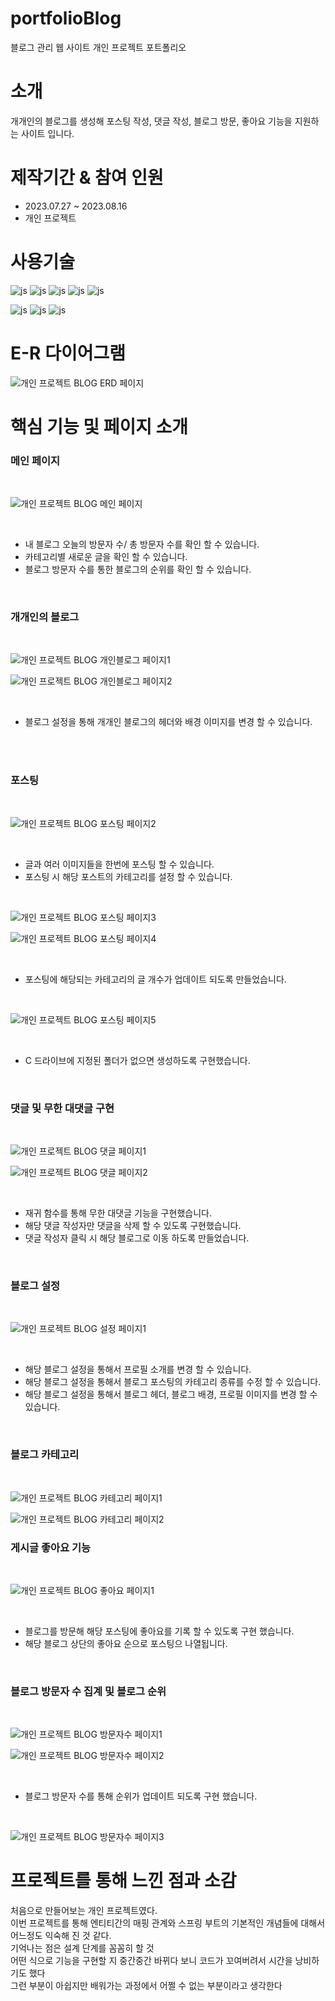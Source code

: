 # portfolioBlog
블로그 관리 웹 사이트 개인 프로젝트 포트폴리오


# 소개
개개인의 블로그를 생성해 포스팅 작성, 댓글 작성, 블로그 방문, 좋아요 기능을 지원하는 사이트 입니다.
<BR>

# 제작기간 & 참여 인원
<UL>
  <LI>2023.07.27 ~ 2023.08.16</LI>
  <LI>개인 프로젝트</LI>
</UL>


# 사용기술
![js](https://img.shields.io/badge/SpringBoot-6DB33F?style=for-the-badge&logo=JavaScript&logoColor=white)
![js](https://img.shields.io/badge/Java-FF0000?style=for-the-badge&logo=JavaScript&logoColor=white)
![js](https://img.shields.io/badge/IntelliJ-004088?style=for-the-badge&logo=JavaScript&logoColor=white)
![js](https://img.shields.io/badge/MariaDB-003545?style=for-the-badge&logo=JavaScript&logoColor=white)
![js](https://img.shields.io/badge/security-6DB33F?style=for-the-badge&logo=JavaScript&logoColor=white)

![js](https://img.shields.io/badge/jquery-0769AD?style=for-the-badge&logo=JavaScript&logoColor=white)
![js](https://img.shields.io/badge/bootstrap-7952B3?style=for-the-badge&logo=JavaScript&logoColor=white)
![js](https://img.shields.io/badge/JavaScript-F7DF1E?style=for-the-badge&logo=JavaScript&logoColor=white)

# E-R 다이어그램


![개인 프로젝트 BLOG ERD 페이지](https://github.com/oals/portfolioBlog/assets/136543676/6300be94-d45e-4641-aba2-6fdf95022ca3)



# 핵심 기능 및 페이지 소개

<H3>메인 페이지</H3>
<BR>


![개인 프로젝트 BLOG 메인 페이지](https://github.com/oals/portfolioBlog/assets/136543676/94f72669-47ab-4413-a20d-769be30e969e)


<BR>
<UL>
  <LI>내 블로그 오늘의 방문자 수/ 총 방문자 수를 확인 할 수 있습니다. </LI>
  <LI>카테고리별 새로운 글을 확인 할 수 있습니다. </LI>
  <LI>블로그 방문자 수를 통한 블로그의 순위를 확인 할 수 있습니다. </LI>
</UL>
<BR>



<H3>개개인의 블로그 </H3>
<BR>


![개인 프로젝트 BLOG 개인블로그 페이지1](https://github.com/oals/portfolioBlog/assets/136543676/9330a11d-6988-42fc-81f6-fd85867c99f9)

![개인 프로젝트 BLOG 개인블로그 페이지2](https://github.com/oals/portfolioBlog/assets/136543676/8b75032e-2f5e-4222-98a2-25545a72f975)


<BR>
<UL>
  <LI>블로그 설정을 통해 개개인 블로그의 헤더와 배경 이미지를 변경 할 수 있습니다. </LI>
</UL>
<BR>





<BR>
<H3>포스팅 </H3>
<BR>

![개인 프로젝트 BLOG 포스팅 페이지2](https://github.com/oals/portfolioBlog/assets/136543676/c24f14d6-6003-4897-8989-50e7153cd218)


<BR>
<UL>
  <LI>글과 여러 이미지들을 한번에 포스팅 할 수 있습니다.  </LI>
  <LI>포스팅 시 해당 포스트의 카테고리를 설정 할 수 있습니다.  </LI>
</UL>
<BR>





![개인 프로젝트 BLOG 포스팅 페이지3](https://github.com/oals/portfolioBlog/assets/136543676/a1161d00-7303-4aef-bb28-b1041a360578)

![개인 프로젝트 BLOG 포스팅 페이지4](https://github.com/oals/portfolioBlog/assets/136543676/3430ec81-d91c-4e0d-8d01-cc26e61ed194)



<BR>
<UL>
  <LI>포스팅에 해당되는 카테고리의 글 개수가 업데이트 되도록 만들었습니다. </LI>
</UL>
<BR>




![개인 프로젝트 BLOG 포스팅 페이지5](https://github.com/oals/portfolioBlog/assets/136543676/fba1a4b5-115f-4cfa-ba3d-e431accaaca8)


<BR>
<UL>
  <LI> C 드라이브에 지정된 폴더가 없으면 생성하도록 구현했습니다. </LI>
</UL>
<BR>






<H3>댓글 및 무한 대댓글 구현 </H3>
<BR>


![개인 프로젝트 BLOG 댓글 페이지1](https://github.com/oals/portfolioBlog/assets/136543676/28fa81a1-2b05-47d7-a60e-287ebddbc166)

![개인 프로젝트 BLOG 댓글 페이지2](https://github.com/oals/portfolioBlog/assets/136543676/40c44493-9c4f-4870-9e79-73d25243aa84)


<BR>
<UL>
    <LI> 재귀 함수를 통해 무한 대댓글 기능을 구현했습니다.</LI>
   <LI> 해당 댓글 작성자만 댓글을 삭제 할 수 있도록 구현했습니다. </LI>
  <LI> 댓글 작성자 클릭 시 해당 블로그로 이동 하도록 만들었습니다. </LI>
</UL>
<BR>




<H3>블로그 설정</H3>
<BR>


![개인 프로젝트 BLOG 설정 페이지1](https://github.com/oals/portfolioBlog/assets/136543676/93c93fa3-2289-4fb9-841f-ddcea6ac8c25)


<BR>
<UL>
    <LI> 해당 블로그 설정을 통해서 프로필 소개를 변경 할 수 있습니다.</LI>
  <LI> 해당 블로그 설정을 통해서 블로그 포스팅의 카테고리 종류를 수정 할 수 있습니다.</LI>
  <LI> 해당 블로그 설정을 통해서 블로그 헤더, 블로그 배경, 프로필 이미지를 변경 할 수 있습니다.</LI>
</UL>
<BR>






<H3>블로그 카테고리</H3>
<BR>

![개인 프로젝트 BLOG 카테고리 페이지1](https://github.com/oals/portfolioBlog/assets/136543676/74928e04-67b1-4fd6-a2d8-be5a961d1be0)

![개인 프로젝트 BLOG 카테고리 페이지2](https://github.com/oals/portfolioBlog/assets/136543676/799a2b1a-a404-4ac0-af8c-f119691cc7eb)



<H3>게시글 좋아요 기능</H3>
<BR>

![개인 프로젝트 BLOG 좋아요 페이지1](https://github.com/oals/portfolioBlog/assets/136543676/0d8b3be7-1faf-42d0-9adb-04a59333786d)


<BR>
<UL>
    <LI> 블로그를 방문해 해당 포스팅에 좋아요를 기록 할 수 있도록 구현 했습니다.</LI>
    <LI> 해당 블로그 상단의 좋아요 순으로 포스팅으 나열됩니다.</LI>
</UL>
<BR>




<H3>블로그 방문자 수 집계 및 블로그 순위</H3>
<BR>

![개인 프로젝트 BLOG 방문자수 페이지1](https://github.com/oals/portfolioBlog/assets/136543676/5120a4dd-b910-4257-b9d9-f662eaab48b0)


![개인 프로젝트 BLOG 방문자수 페이지2](https://github.com/oals/portfolioBlog/assets/136543676/f5f54c1f-a375-42ed-8aa8-01417c895253)


<BR>
<UL>
    <LI> 블로그 방문자 수를 통해 순위가 업데이트 되도록 구현 했습니다.</LI>
</UL>
<BR>


![개인 프로젝트 BLOG 방문자수 페이지3](https://github.com/oals/portfolioBlog/assets/136543676/e5e01428-a1ac-4e42-807e-91330cd91c86)








# 프로젝트를 통해 느낀 점과 소감

처음으로 만들어보는 개인 프로젝트였다.<BR>
이번 프로젝트를 통해 엔티티간의 매핑 관계와 스프링 부트의 기본적인 개념들에 대해서 어느정도 익숙해 진 것 같다. <BR>
기억나는 점은 설계 단계를 꼼꼼히 할 것 <BR>
어떤 식으로 기능을 구현할 지 중간중간 바뀌다 보니 코드가 꼬여버려서 시간을 낭비하기도 했다 <BR>
그런 부분이 아쉽지만 배워가는 과정에서 어쩔 수 없는 부분이라고 생각한다<BR>









